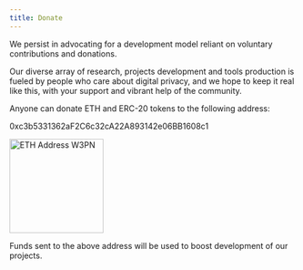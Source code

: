 ```yaml
---
title: Donate
---
```


We persist in advocating for a development model reliant on voluntary contributions and donations. 

Our diverse array of research, projects development and tools production is fueled by people who care about digital privacy, and we hope to keep it real like this, with your support and vibrant help of the community.

Anyone can donate ETH and ERC-20 tokens to the following address: 

0xc3b5331362aF2C6c32cA22A893142e06BB1608c1

<img width="165" alt="ETH Address W3PN" src="https://github.com/web3privacy/docs/assets/101947219/77aac0ac-90fe-4798-bfb9-63566fffcba4">



Funds sent to the above address will be used to boost development of our projects.

